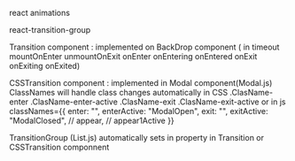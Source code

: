 react animations

react-transition-group

Transition component : implemented on BackDrop component (
in
timeout
mountOnEnter
unmountOnExit
onEnter
onEntering
onEntered
onExit
onExiting
onExited)

CSSTransition component : implemented in Modal component(Modal.js)
ClassNames will handle class changes automatically
in CSS
.ClasName-enter
.ClasName-enter-active
.ClasName-exit
.ClasName-exit-active
or in js
classNames={{
        enter: "",
        enterActive: "ModalOpen",
        exit: "",
        exitActive: "ModalClosed",
        // appear,
        // appear1Active
      }}

TransitionGroup (List.js) automatically sets in property in Transition or CSSTransition componnent

